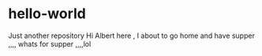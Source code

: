 # hello-world
Just another repository 
Hi Albert here , I about to go home and have supper ,,,, whats for supper ,,,,lol
